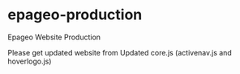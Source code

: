 # epageo-production
Epageo Website Production

Please get updated website from 
Updated core.js (activenav.js and hoverlogo.js)
